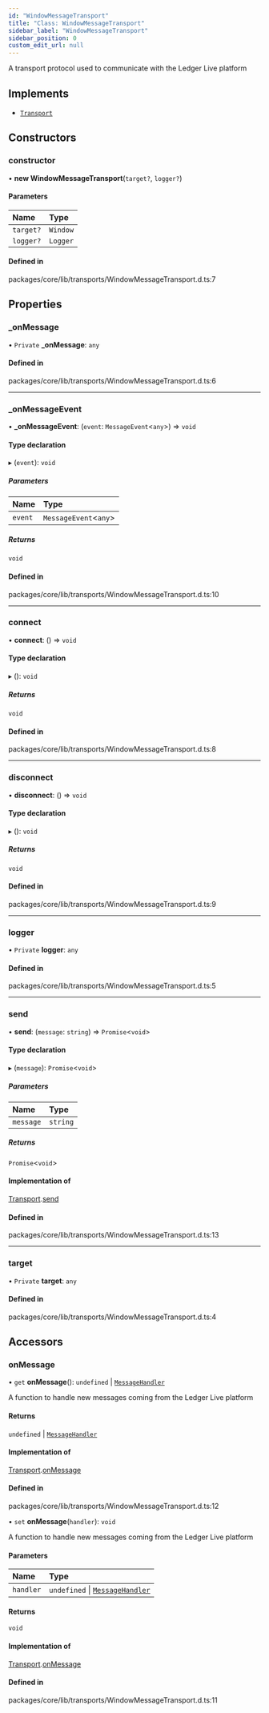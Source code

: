 ```yaml
---
id: "WindowMessageTransport"
title: "Class: WindowMessageTransport"
sidebar_label: "WindowMessageTransport"
sidebar_position: 0
custom_edit_url: null
---
```


A transport protocol used to communicate with the Ledger Live platform

## Implements

- [`Transport`](../interfaces/Transport.md)

## Constructors

### constructor

• **new WindowMessageTransport**(`target?`, `logger?`)

#### Parameters

| Name | Type |
| :------ | :------ |
| `target?` | `Window` |
| `logger?` | `Logger` |

#### Defined in

packages/core/lib/transports/WindowMessageTransport.d.ts:7

## Properties

### \_onMessage

• `Private` **\_onMessage**: `any`

#### Defined in

packages/core/lib/transports/WindowMessageTransport.d.ts:6

___

### \_onMessageEvent

• **\_onMessageEvent**: (`event`: `MessageEvent`<`any`\>) => `void`

#### Type declaration

▸ (`event`): `void`

##### Parameters

| Name | Type |
| :------ | :------ |
| `event` | `MessageEvent`<`any`\> |

##### Returns

`void`

#### Defined in

packages/core/lib/transports/WindowMessageTransport.d.ts:10

___

### connect

• **connect**: () => `void`

#### Type declaration

▸ (): `void`

##### Returns

`void`

#### Defined in

packages/core/lib/transports/WindowMessageTransport.d.ts:8

___

### disconnect

• **disconnect**: () => `void`

#### Type declaration

▸ (): `void`

##### Returns

`void`

#### Defined in

packages/core/lib/transports/WindowMessageTransport.d.ts:9

___

### logger

• `Private` **logger**: `any`

#### Defined in

packages/core/lib/transports/WindowMessageTransport.d.ts:5

___

### send

• **send**: (`message`: `string`) => `Promise`<`void`\>

#### Type declaration

▸ (`message`): `Promise`<`void`\>

##### Parameters

| Name | Type |
| :------ | :------ |
| `message` | `string` |

##### Returns

`Promise`<`void`\>

#### Implementation of

[Transport](../interfaces/Transport.md).[send](../interfaces/Transport.md#send)

#### Defined in

packages/core/lib/transports/WindowMessageTransport.d.ts:13

___

### target

• `Private` **target**: `any`

#### Defined in

packages/core/lib/transports/WindowMessageTransport.d.ts:4

## Accessors

### onMessage

• `get` **onMessage**(): `undefined` \| [`MessageHandler`](../#messagehandler)

A function to handle new messages coming from the Ledger Live platform

#### Returns

`undefined` \| [`MessageHandler`](../#messagehandler)

#### Implementation of

[Transport](../interfaces/Transport.md).[onMessage](../interfaces/Transport.md#onmessage)

#### Defined in

packages/core/lib/transports/WindowMessageTransport.d.ts:12

• `set` **onMessage**(`handler`): `void`

A function to handle new messages coming from the Ledger Live platform

#### Parameters

| Name | Type |
| :------ | :------ |
| `handler` | `undefined` \| [`MessageHandler`](../#messagehandler) |

#### Returns

`void`

#### Implementation of

[Transport](../interfaces/Transport.md).[onMessage](../interfaces/Transport.md#onmessage)

#### Defined in

packages/core/lib/transports/WindowMessageTransport.d.ts:11
